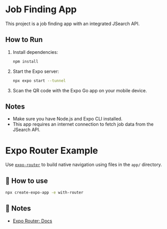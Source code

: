 # Job Finding App

This project is a job finding app with an integrated JSearch API.

## How to Run

1. Install dependencies:
   ```sh
   npm install
   ```

2. Start the Expo server:
   ```sh
   npx expo start --tunnel
   ```

3. Scan the QR code with the Expo Go app on your mobile device.

## Notes

- Make sure you have Node.js and Expo CLI installed.
- This app requires an internet connection to fetch job data from the JSearch API.


# Expo Router Example

Use [`expo-router`](https://docs.expo.dev/router/introduction/) to build native navigation using files in the `app/` directory.

## 🚀 How to use

```sh
npx create-expo-app -e with-router
```

## 📝 Notes

- [Expo Router: Docs](https://docs.expo.dev/router/introduction/)
